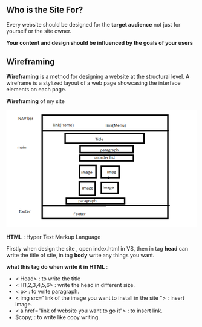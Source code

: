 ## Who is the Site For?

Every website should be designed for the
**target audience** not just for yourself or the
site owner. 


**Your content and design should be influenced by the goals of your users**

## Wireframing

**Wireframing** is a method for designing a website at the structural level. A wireframe is a stylized layout of a web page showcasing the interface elements on each page. 

**Wireframing** of my site

![wireframing](firemware.PNG) 

**HTML** : Hyper Text Markup Language

Firstly when design the site , open index.html in VS, then in tag **head** can write the title of stie, in tag **body** write any things you want.

**what this tag do when write it in HTML** :

* < Head> : to write the title
* < H1,2,3,4,5,6> : write the head in different size.
* < p> : to write paragraph.
* < img src="link of the image you want to install in the site "> : insert image.
* < a href="link of website you want to go it"> : to insert link.
* $copy; : to write like copy writing.






